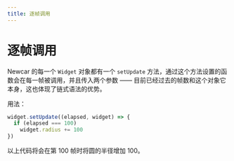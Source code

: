 ```yaml
---
title: 逐帧调用
---
```


# 逐帧调用

Newcar 的每一个 `Widget` 对象都有一个 `setUpdate` 方法，通过这个方法设置的函数会在每一帧被调用，并且传入两个参数 —— 目前已经过去的帧数和这个对象它本身，这也体现了链式语法的优势。

用法：

```javascript
widget.setUpdate((elapsed, widget) => {
  if (elapsed === 100)
    widget.radius += 100
})
```

以上代码将会在第 100 帧时将圆的半径增加 100。
